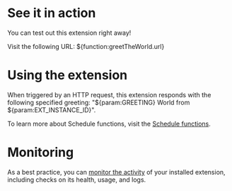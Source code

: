 # See it in action

You can test out this extension right away!

Visit the following URL:
${function:greetTheWorld.url}

# Using the extension

When triggered by an HTTP request, this extension responds with the following specified greeting: "${param:GREETING} World from ${param:EXT_INSTANCE_ID}".

To learn more about Schedule functions, visit the [Schedule functions](https://firebase.google.com/docs/functions/schedule-functions?gen=2nd).

# Monitoring

As a best practice, you can [monitor the activity](https://firebase.google.com/docs/extensions/manage-installed-extensions#monitor) of your installed extension, including checks on its health, usage, and logs.
